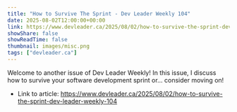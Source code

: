 ```yaml
---
title: "How to Survive The Sprint - Dev Leader Weekly 104"
date: 2025-08-02T12:00:00+00:00
link: https://www.devleader.ca/2025/08/02/how-to-survive-the-sprint-dev-leader-weekly-104
showShare: false
showReadTime: false
thumbnail: images/misc.png
tags: ["devleader.ca"]
---
```

Welcome to another issue of Dev Leader Weekly! In this issue, I discuss how to survive your software development sprint or... consider moving on!

- Link to article: https://www.devleader.ca/2025/08/02/how-to-survive-the-sprint-dev-leader-weekly-104
